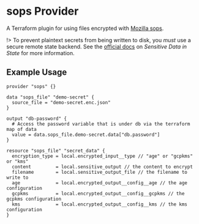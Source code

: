 # sops Provider

A Terraform plugin for using files encrypted with [Mozilla sops](https://github.com/mozilla/sops).

!> To prevent plaintext secrets from being written to disk, you *must* use a secure remote state backend. See the [official docs](https://www.terraform.io/docs/state/sensitive-data.html) on _Sensitive Data in State_ for more information.

## Example Usage

```hcl
provider "sops" {}

data "sops_file" "demo-secret" {
  source_file = "demo-secret.enc.json"
}

output "db-password" {
  # Access the password variable that is under db via the terraform map of data
  value = data.sops_file.demo-secret.data["db.password"]
}

resource "sops_file" "secret_data" {
  encryption_type = local.encrypted_input__type // "age" or "gcpkms" or "kms"
  content         = local.sensitive_output // the content to encrypt
  filename        = local.sensitive_output_file // the filename to write to
  age             = local.encrypted_output__config__age // the age configuration
  gcpkms          = local.encrypted_output__config__gcpkms // the gcpkms configuration
  kms             = local.encrypted_output__config__kms // the kms configuration
}
```
